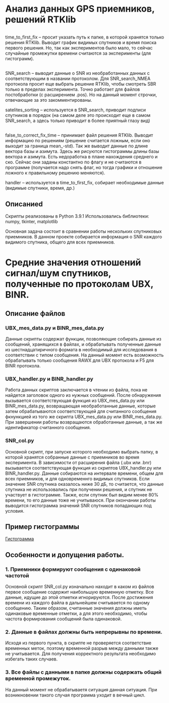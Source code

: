 # Анализ данных GPS приемников, решений RTKlib

## 
time_to_first_fix – просит указать путь к папке, в которой хранятся только решения RTKlib. Выводит график видимых спутников и время поиска первого решения. Но, так как экспериментов было мало, то сейчас случайные промежутки времени считаются за эксперименты (для гистограмм). 

##
SNR_search – выводит данные о SNR из необработанных данных с соответствующим в названии протоколом. Для SNR_search_NMEA протокола просит еще выбрать решение RTKlib, чтобы смотреть SBR только в пределах эксперимента. Точно работает для файлов постобработки (с расширением .pos). Но на данный момент строчки, отвечающие за это закомментированы.

satelites_sorting – используется в SNR_search, приводит подписи спутников в порядок (на самом деле это происходит еще в самом SNR_search, а здесь только приводит в более приятный глазу вид)

##
false_to_correct_fix_time – принимает файл решения RTKlib. Выводит информацию по решениям (решение считается ложным, если оно выходит за граница mean_-std). Так же выводит данные по длине вектора базы и азимута. Здесь же рисуются гистограммы длины базы вектора и азимута.
Есть недоработка в плане нахождения среднего и ско. Сейчас они заданы константно по флагу и не считаются в программе (получается надо снять флаг, но тогда графики и отношение ложного к правильному решению меняются).

handler – используется в time_to_first_fix, собирает необходимые данные (видимые спутники, время, др.)

## Описаниеd
Скрипты реализованы в Python 3.9.1
Использовались библиотеки: numpy, tkinter, matplotlib

Основная задача состоит в сравнении работы нескольких спутниковых приемников.
В данном проекте собирается информация о SNR каждого видимого спутника, общего для всех приемников.

# Средние значения отношений сигнал/шум спутников, полученные по протоколам UBX, BINR.

## Описание файлов
### UBX_mes_data.py и BINR_mes_data.py
Данные скрипты содержат функции, позволяющие собирать данные из сообщений, хранящихся в файлах, и обрабатывать полученные данные из шестнадцатиричного формата в необходимый для исследования в соответствии с типом сообщения. На данный момент есть возможность обрабатывать только сообщения RAWX для UBX протокола и F5 для BINR протокола.

### UBX_handler.py и BINR_handler.py
Работа данных скриптов заключается в чтении из файла, пока не найдется заголовок одного из нужных сообщений. После обнаружения вызывается соответствующая функция из UBX_mes_data.py или BINR_mes_data.py, возвращающая необработанные данные, которые затем обрабатываются соответствующей для считанного сообщения фкнункцией из того же скрипта UBX_mes_data.py или BINR_mes_data.py. При завершении работы возвращаются обработанные данные, а так же идентификатор считанного сообщения.

### SNR_col.py
Основной скрипт, при запуске которого необходимо выбрать папку, в которой хранятся собранные данные с приемников во время эксперимента.
В зависимости от расширения файла (.ubx или .bnr) вызывается соответствующая функция из скриптов UBX_handler.py или BINR_handler.py.
Данные собираются на интервале времени, общем для всех приемников, и для одновременнго видимых спутников.
Если значение SNR спутника оказалось ниже 30 дБ, то считается, что данные спутника не использовались при получении решения, и спутник не участвует в гистограмме.
Также, если спутник был видим менее 80% времени, то его данные тоже не учитываюся.
При окончании работы выводится гистограмма значений SNR спутников попадающих под условия.

## Пример гистограммы
[Гистограмма](Screenshots/hist_1.png "Гистограмма SNR для ровера и базы")

## Особенности и допущения работы.
### 1. Приемники формируют сообщения с одинаковой частотой
Основной скрипт SNR_col.py изначально находит в каком из файлов первое сообщение содержит наибольшую временную отметку.
Все данные, идущие до этой отметки игнорируются. После достижения времени из каждого файла в дальнейшем считывается по одному сообщению. Таким образом, считанные значения должны иметь одинаковые временные отметки, а для этого необходимо, чтобы частота формирования сообщений была одинаковой.

### 2. Данные в файлах должны быть непрерывны по времени.
Исходя из первого пункта, в скрипте не проверяется соответствие временных меток, поэтому временной разрыв между данными также не учитывается. 
Для получения корректного результата необходимо избегать таких случаев.

### 3. Все файлы с данными в папке должны содержать общий временной промежуток.
На данный момент не обрабатываетя ситуация данная ситуация. При возникновении такого случая программа уходит в вечный цикл.
